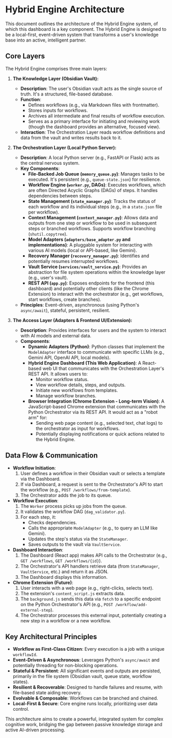 
# Hybrid Engine Architecture

This document outlines the architecture of the Hybrid Engine system, of which this dashboard is a key component. The Hybrid Engine is designed to be a local-first, event-driven system that transforms a user's knowledge base into an active, intelligent partner.

## Core Layers

The Hybrid Engine comprises three main layers:

1.  **The Knowledge Layer (Obsidian Vault):**
    *   **Description**: The user's Obsidian vault acts as the single source of truth. It's a structured, file-based database.
    *   **Function**:
        *   Defines workflows (e.g., via Markdown files with frontmatter).
        *   Stores inputs for workflows.
        *   Archives all intermediate and final results of workflow execution.
        *   Serves as a primary interface for initiating and reviewing work (though the dashboard provides an alternative, focused view).
    *   **Interaction**: The Orchestration Layer reads workflow definitions and data from the vault and writes results back to it.

2.  **The Orchestration Layer (Local Python Server):**
    *   **Description**: A local Python server (e.g., FastAPI or Flask) acts as the central nervous system.
    *   **Key Components**:
        *   **File-Backed Job Queue (`memory_queue.py`)**: Manages tasks to be executed. It's persistent (e.g., `queue-state.json`) for resilience.
        *   **Workflow Engine (`worker.py`, DAGs)**: Executes workflows, which are often Directed Acyclic Graphs (DAGs) of steps. It handles dependencies between steps.
        *   **State Management (`state_manager.py`)**: Tracks the status of each workflow and its individual steps (e.g., in a `state.json` file per workflow).
        *   **Context Management (`context_manager.py`)**: Allows data and outputs from one step or workflow to be used in subsequent steps or branched workflows. Supports workflow branching (`shutil.copytree`).
        *   **Model Adapters (`adapters/base_adapter.py` and implementations)**: A pluggable system for interacting with various AI models (local or API-based, like Gemini).
        *   **Recovery Manager (`recovery_manager.py`)**: Identifies and potentially resumes interrupted workflows.
        *   **Vault Service (`services/vault_service.py`)**: Provides an abstraction for file system operations within the knowledge layer (e.g., user's vault).
        *   **REST API (`app.py`)**: Exposes endpoints for the frontend (this dashboard) and potentially other clients (like the Chrome Extension) to interact with the orchestrator (e.g., get workflows, start workflows, create branches).
    *   **Principles**: Event-driven, asynchronous (using Python's `async/await`), stateful, persistent, resilient.

3.  **The Access Layer (Adapters & Frontend UI/Extension):**
    *   **Description**: Provides interfaces for users and the system to interact with AI models and external data.
    *   **Components**:
        *   **Dynamic Adapters (Python)**: Python classes that implement the `ModelAdapter` interface to communicate with specific LLMs (e.g., Gemini API, OpenAI API, local models).
        *   **Hybrid Engine Dashboard (This Web Application)**: A React-based web UI that communicates with the Orchestration Layer's REST API. It allows users to:
            *   Monitor workflow status.
            *   View workflow details, steps, and outputs.
            *   Initiate new workflows from templates.
            *   Manage workflow branches.
        *   **Browser Integration (Chrome Extension - Long-term Vision)**: A JavaScript-based Chrome extension that communicates with the Python Orchestrator via its REST API. It would act as a "robot arm" for:
            *   Sending web page content (e.g., selected text, chat logs) to the orchestrator as input for workflows.
            *   Potentially displaying notifications or quick actions related to the Hybrid Engine.

## Data Flow & Communication

*   **Workflow Initiation**:
    1.  User defines a workflow in their Obsidian vault or selects a template via the Dashboard.
    2.  If via Dashboard, a request is sent to the Orchestrator's API to start the workflow (e.g., `POST /workflows/from-template`).
    3.  The Orchestrator adds the job to its queue.
*   **Workflow Execution**:
    1.  The `Worker` process picks up jobs from the queue.
    2.  It validates the workflow DAG (`dag_validator.py`).
    3.  For each step, it:
        *   Checks dependencies.
        *   Calls the appropriate `ModelAdapter` (e.g., to query an LLM like Gemini).
        *   Updates the step's status via the `StateManager`.
        *   Saves outputs to the vault via `VaultService`.
*   **Dashboard Interaction**:
    1.  The Dashboard (React app) makes API calls to the Orchestrator (e.g., `GET /workflows`, `GET /workflows/{id}`).
    2.  The Orchestrator's API handlers retrieve data (from `StateManager`, `VaultService`, etc.) and return it as JSON.
    3.  The Dashboard displays this information.
*   **Chrome Extension (Future)**:
    1.  User interacts with a web page (e.g., right-clicks, selects text).
    2.  The extension's `content_script.js` extracts data.
    3.  The `background.js` sends this data via `fetch` to a specific endpoint on the Python Orchestrator's API (e.g., `POST /workflow/add-external-step`).
    4.  The Orchestrator processes this external input, potentially creating a new step in a workflow or a new workflow.

## Key Architectural Principles

*   **Workflow as First-Class Citizen**: Every execution is a job with a unique `workflowId`.
*   **Event-Driven & Asynchronous**: Leverages Python's `async/await` and potentially threading for non-blocking operations.
*   **Stateful & Persistent**: All significant events and outputs are persisted, primarily in the file system (Obsidian vault, queue state, workflow states).
*   **Resilient & Recoverable**: Designed to handle failures and resume, with file-based state aiding recovery.
*   **Evolvable & Composable**: Workflows can be branched and chained.
*   **Local-First & Secure**: Core engine runs locally, prioritizing user data control.

This architecture aims to create a powerful, integrated system for complex cognitive work, bridging the gap between passive knowledge storage and active AI-driven processing.
